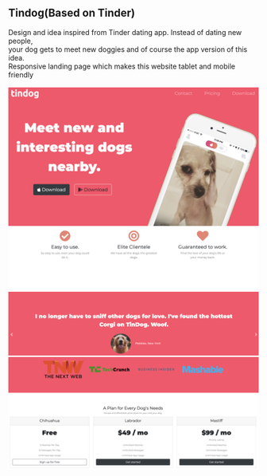 <!DOCTYPE html>
<html>
<head>
</head>
<body>

<h2>Tindog(Based on Tinder)</h2>

<div>
Design and idea inspired from Tinder dating app. Instead of dating new people,<br>
your dog gets to meet new doggies and of course the app version of this idea.<br>
Responsive landing page which makes this website tablet and mobile friendly<br>
<br>
</div>
<img src="shot/1.png" alt="Screenshot">
<img src="shot/2.png" alt="Screenshot">
<img src="shot/3.png" alt="Screenshot">
</body>
</html>

